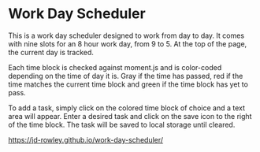 # Work Day Scheduler

This is a work day scheduler designed to work from day to day. It comes with nine slots for an 8 hour work day, from 9 to 5. At the top of the page, the current day is tracked.

Each time block is checked against moment.js and is color-coded depending on the time of day it is. Gray if the time has passed, red if the time matches the current time block and green if the time block has yet to pass.

To add a task, simply click on the colored time block of choice and a text area will appear. Enter a desired task and click on the save icon to the right of the time block. The task will be saved to local storage until cleared.

https://jd-rowley.github.io/work-day-scheduler/

